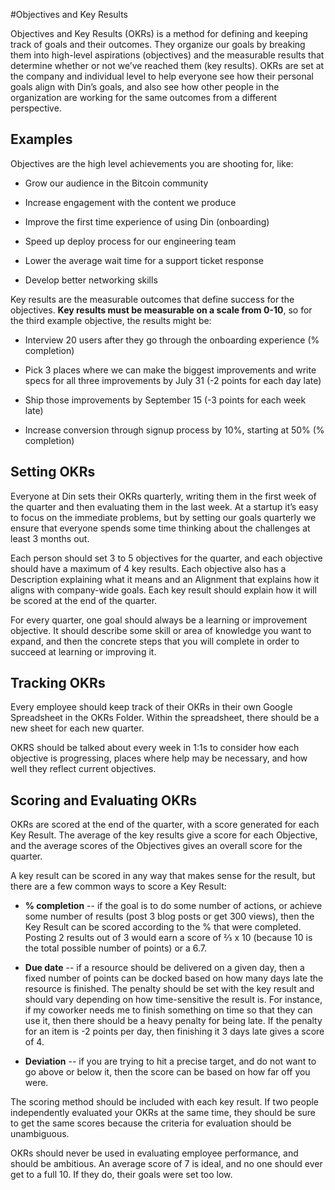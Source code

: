 #Objectives and Key Results

Objectives and Key Results (OKRs) is a method for defining and keeping track of goals and their outcomes. They organize our goals by breaking them into high-level aspirations (objectives) and the measurable results that determine whether or not we’ve reached them (key results). OKRs are set at the company and individual level to help everyone see how their personal goals align with Din’s goals, and also see how other people in the organization are working for the same outcomes from a different perspective.

## Examples

Objectives are the high level achievements you are shooting for, like:

* Grow our audience in the Bitcoin community

* Increase engagement with the content we produce

* Improve the first time experience of using Din (onboarding)

* Speed up deploy process for our engineering team

* Lower the average wait time for a support ticket response

* Develop better networking skills

Key results are the measurable outcomes that define success for the objectives. **Key results must be measurable on a scale from 0-10**, so for the third example objective, the results might be:

* Interview 20 users after they go through the onboarding experience (% completion)

* Pick 3 places where we can make the biggest improvements and write specs for all three improvements by July 31 (-2 points for each day late)

* Ship those improvements by September 15 (-3 points for each week late)

* Increase conversion through signup process by 10%, starting at 50% (% completion)

## Setting OKRs

Everyone at Din sets their OKRs quarterly, writing them in the first week of the quarter and then evaluating them in the last week. At a startup it’s easy to focus on the immediate problems, but by setting our goals quarterly we ensure that everyone spends some time thinking about the challenges at least 3 months out.

Each person should set 3 to 5 objectives for the quarter, and each objective should have a maximum of 4 key results. Each objective also has a Description explaining what it means and an Alignment that explains how it aligns with company-wide goals. Each key result should explain how it will be scored at the end of the quarter.

For every quarter, one goal should always be a learning or improvement objective. It should describe some skill or area of knowledge you want to expand, and then the concrete steps that you will complete in order to succeed at learning or improving it.

## Tracking OKRs

Every employee should keep track of their OKRs in their own Google Spreadsheet in the OKRs Folder. Within the spreadsheet, there should be a new sheet for each new quarter.  

OKRS should be talked about every week in 1:1s to consider how each objective is progressing, places where help may be necessary, and how well they reflect current objectives.

## Scoring and Evaluating OKRs

OKRs are scored at the end of the quarter, with a score generated for each Key Result. The average of the key results give a score for each Objective, and the average scores of the Objectives gives an overall score for the quarter.

A key result can be scored in any way that makes sense for the result, but there are a few common ways to score a Key Result:

* **% completion** -- if the goal is to do some number of actions, or achieve some number of results (post 3 blog posts or get 300 views), then the Key Result can be scored according to the % that were completed. Posting 2 results out of 3 would earn a score of ⅔ x 10 (because 10 is the total possible number of points) or a 6.7.

* **Due date** -- if a resource should be delivered on a given day, then a fixed number of points can be docked based on how many days late the resource is finished. The penalty should be set with the key result and should vary depending on how time-sensitive the result is. For instance, if my coworker needs me to finish something on time so that they can use it, then there should be a heavy penalty for being late. If the penalty for an item is -2 points per day, then finishing it 3 days late gives a score of 4.

* **Deviation** -- if you are trying to hit a precise target, and do not want to go above or below it, then the score can be based on how far off you were.

The scoring method should be included with each key result. If two people independently evaluated your OKRs at the same time, they should be sure to get the same scores because the criteria for evaluation should be unambiguous.

OKRs should never be used in evaluating employee performance, and should be ambitious. An average score of 7 is ideal, and no one should ever get to a full 10. If they do, their goals were set too low.
